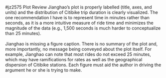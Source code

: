 #jz2575 Plot Review
Jianghao’s plot is properly labelled (title, axes, and units) and the distribution of Citibike trip duration is clearly visualized.  The one recommendation I have is to represent time in minutes rather than seconds, as it is a more intuitive measure of ride time and minimizes the magnitude of the data (e.g., 1,500 seconds is much harder to conceptualize than 25 minutes).<br><br>
Jianghao is missing a figure caption.  There is no summary of the plot and, more importantly, no message being conveyed about the plot itself.  For example, Jianghao can note that most rides do not exceed 25 minutes, which may have ramifications for rates as well as the geographical dispersion of Citibike stations.  Each figure must aid the author in driving the argument he or she is trying to make.
